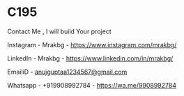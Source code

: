# C195

Contact Me , I will build Your project

Instagram - Mrakbg - https://www.instagram.com/mrakbg/

LinkedIn  - Mrakbg - https://www.linkedin.com/in/mrakbg/

EmailiD   - anujguptaa1234567@gmail.com

Whatsapp  - +919908992784 - https://wa.me/9908992784
